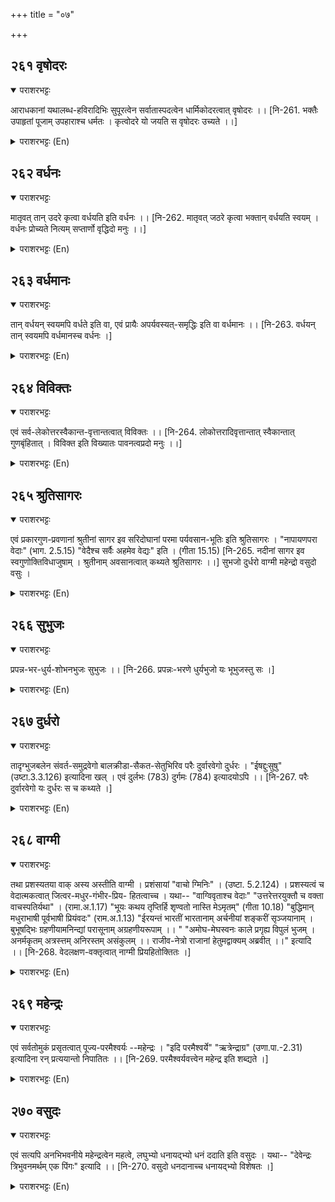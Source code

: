 +++
title = "०७"

+++

## २६१  वृषोदरः
<details open><summary>पराशरभट्टः</summary>

आराधकानां यथालब्ध-हविरादिभिः सुपूरत्वेन सर्वातास्पदत्वेन धार्मिकोदरत्वात् वृषोदरः ।। [नि-261. भक्तैः उपाहृतां पूजाम् उपहाराश्च धर्मतः । कृत्वोदरे यो जयति स वृषोदरः उच्यते ।।]
</details>

<details><summary>पराशरभट्टः (En)</summary>

He who has righteous belly. भगवान् has धर्म itself for His belly which can be easily filled by the oblations acquired and offered by His worshippers; or He is वृषोदरः since He keeps those in distress in His belly and protects them, when they resort to Him.
</details>

## २६२  वर्धनः
<details open><summary>पराशरभट्टः</summary>

मातृवत् तान् उदरे कृत्वा वर्धयति इति वर्धनः ।। [नि-262. मातृवत् जठरे कृत्वा भक्तान् वर्धयति स्वयम् । वर्धनः प्रोच्यते नित्यम् सप्तार्णो वृद्धिदो मनुः ।।]
</details>

<details><summary>पराशरभट्टः (En)</summary>

He who nourishes. He is called Vardhana, becauses like a mother, He keeps them in His womb and nourishes them.
</details>

## २६३  वर्धमानः
<details open><summary>पराशरभट्टः</summary>

तान् वर्धयन् स्वयमपि वर्धते इति वा, एवं प्रायैः अपर्यवस्यत्-समृद्धिः इति वा वर्धमानः ।। [नि-263. वर्धयन् तान् स्वयमपि वर्धमानस्च वर्धनः ।]
</details>

<details><summary>पराशरभट्टः (En)</summary>

He who grows. He is वर्धमानः : He grows as He makes others grow. Or His growth does not stop with such help only. He makes all more and more prosperous.
</details>

## २६४  विविक्तः
<details open><summary>पराशरभट्टः</summary>

एवं सर्व-लेकोत्तरस्वैकान्त-वृत्तान्तत्वात् विविक्तः ।। [नि-264. लोकोत्तरादिवृत्तान्तात् स्वैकान्तात् गुणबृंहितात् । विविक्त इति विख्यातः पावनत्वप्रदो मनुः ।।]
</details>

<details><summary>पराशरभट्टः (En)</summary>

He who is Unique. All His activities are extra-ordinary and are superior to those of others in the world. So He is called विविक्तः.
</details>

## २६५  श्रुतिसागरः
<details open><summary>पराशरभट्टः</summary>

एवं प्रकारगुण-प्रवणानां श्रुतीनां सागर इव सरिदोघानां परमा पर्यवसान-भूतिः इति श्रुतिसागरः । "नापायणपरा वेदाः" (भाग. 2.5.15) "वेदैश्च सर्वैः अहमेव वेद्यः" इति । (गीता 15.15) [नि-265. नदीनां सागर इव स्वगुणोक्तिविधाजुषाम् । श्रुतीनाम् अवसानत्वात् कथ्यते श्रुतिसागरः ।।] सुभजो दुर्धरो वाग्मी महेन्द्रो वसुदो वसुः ।
</details>

<details><summary>पराशरभट्टः (En)</summary>

He who is the sea for the Vedas. He is the final receptacle for all the वेदा-s which are replete with His qualities, delineated above and which end in Him even as the ocean is the last resort of the waters of the flowing rivers. Vide; "The वेदा-s speak only about नारायण." "I am the only one that is to be realised by all the वेदा-s'This is what कृष्ण says in the गीता .
</details>

## २६६  सुभुजः
<details open><summary>पराशरभट्टः</summary>

प्रपन्न-भर-धुर्य-शोभनभुजः सुभुजः ।। [नि-266. प्रपन्नः-भरणे धुर्यभुजो यः भूभुजस्तु सः ।]
</details>

<details><summary>पराशरभट्टः (En)</summary>

He of lofty arms. भगवान् has auspicious arms which are ever bent upon shouldering the burden of those that seek refuge in Him.
</details>

## २६७  दुर्धरो
<details open><summary>पराशरभट्टः</summary>

तादृग्भुजबलेन संवर्त-समुद्रवेगो बालक्रीडा-सैकत-सेतुभिरिव परैः दुर्वारवेगो दुर्धरः । "ईषद्दुःसुषु" (उष्टा.3.3.126) इत्यादिना खल् । एवं दुर्लभः (783) दुर्गमः (784) इत्यादयोऽपि ।। [नि-267. परैः दुर्वारवेगो यः दुर्धरः स च कथ्यते ।]
</details>

<details><summary>पराशरभट्टः (En)</summary>

The irresistble. By virtue of the strength of such arms.भगवान् is endowed with such an irresistible power like the force of the gushing waters of the great sea at the time of Deluge which cannot be resisted by the bridge of sand built by children for sport. "In the sense of hard and difficult, or light and easy, the affix 'khal' is added to a verb when 'ईषद् ', 'dur' and 'su' are combined with it as an 'upapada' (particle). The names 'Durlabhah' (783) and 'Durgamah' (784) are formed similarly.
</details>

## २६८  वाग्मी
<details open><summary>पराशरभट्टः</summary>

तथा प्रशस्यतया वाक् अस्य अस्तीति वाग्मी । प्रशंसायां "वाचो ग्मिनिः" । (उष्टा. 5.2.124) । प्रशस्यत्वं च वेदात्मकत्वात् जित्वर-मधुर-गंभीर-प्रिय- हितत्वाच्च । यथा-- "वाग्विवृताश्च वेदाः" "उत्तरेत्तरयुक्तौ च वक्ता वाचस्पतिर्यथा" । (रामा.अ.1.17) "भूयः कथय तृप्तिर्हि शृण्वतो नास्ति मेऽमृतम्" (गीता 10.18) "बुद्धिमान् मधुराभाषी पूर्वभाषी प्रियंवदः" (राम.अ.1.13) "ईरयन्तं भारतीं भारतानाम् अर्चनीयां शङ्करीं सृञ्जयानाम् । बुभूषद्भिः ग्रहणीयामनिन्द्यां परासूनाम् अग्रहणीयरूपाम् ।। " "अमोघ-मेघस्वनः काले प्रगृह्य विपुलं भुजम् । अनर्मकृतम् अत्रस्त्तम् अनिरस्तम् असंकुलम् ।। राजीव-नेत्रो राजानां हेतुमद्वाक्यम् अब्रवीत् ।।" इत्यादि ।। [नि-268. वेदलक्षण-वक्तृत्वात् नाग्मी प्रियहितोक्तितः ।]
</details>

<details><summary>पराशरभट्टः (En)</summary>

He Who is the worthy object of words of praise. He is वाग्मी since, He has words (the वेदा-s) which are highly worthy of praise. The affix 'gmini' comes after the word 'वाच् ' in the sense of 'matup' (i.e. possession). The praise-worthiness here is due to the fact that He is proficient in words and is the embodiment of the वेदा-s which bring Him success (in argument), and which are sweet, majestic, kind and beneficient. Vide; "The वेदा-s are but words expressed (by Him)." "He (रामा ) is proficient in giving ready replies to arguments put forward (by others), and in this He is like बृहस्पती , (the Lord of speech)." "Speak again; for I am not satiated by hearing such words of nectar." "रामा is wise and speaks sweet words: He is the first to speak and also speaks kind words." "He narrates the episode of the भारता-s and the श्रिञ्जय-s which is praise-worthy, which confers happiness, which is commendable, which is comprehensible to those desirous of Release, and incomprehensible to the lifeless (who are ill-disposed)." "The Lotus-eyed Lord (कृष्ण) took hold of the long hand of the king and spoke in a voice like the thunder of a timely showering cloud, words which were serious, but not frightening, which were agreeable and clear." And so on.
</details>

## २६९  महेन्द्रः
<details open><summary>पराशरभट्टः</summary>

एवं सर्वतोमुकं प्रसृतत्वात् पूज्य-परमैश्वर्यः --महेन्द्रः । "इदि परमैश्वर्ये" "ऋत्रेन्द्राग्र" (उणा.पा.-2.31) इत्यादिना रन् प्रत्ययान्तो निपातितः ।। [नि-269. परमैश्वर्यवत्त्वेन महेन्द्र इति शब्द्यते ।]
</details>

<details><summary>पराशरभट्टः (En)</summary>

he of great wealth. Since, भगवान् pervades thus on all sides, He has supreme overlordship which is worthy of respect and He is called Mahendra. The word Indra is derived from the root 'idi' (to own grea wealth). "The words 'rijra', 'indra' etc. are irregularly formed with the affix 'ra'. (idi+ra=Indra).
</details>

## २७०  वसुदः
<details open><summary>पराशरभट्टः</summary>

एवं सत्यपि अनभिभवनीये महेन्द्रत्वेन महत्वे, लघुभ्यो धनायद्भ्यो धनं ददाति इति वसुदः । यथा-- "देवेन्द्रः त्रिभुवनमर्थम् एक पिंगः" इत्यादि ।। [नि-270. वसुदो धनदानाच्च धनायद्भ्यो विशेषतः ।]
</details>

<details><summary>पराशरभट्टः (En)</summary>

The Wealth-giver. Even though भगवान् has supreme overlordship, which is unassailable by virtue of His being the Mahendra (the great Lord of wealth). He bestows the wealth on the needy even though they are insignificant people. Vide : "The supreme Deity confers the three worlds and Kubera the riches".
</details>

